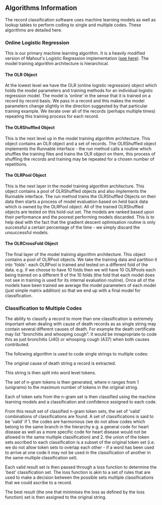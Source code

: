 ## Algorithms Information

The record classification software uses machine learning models as well as lookup tables to perform coding to single and multiple codes. 
These algorithms are detailed here.

### Online Logistic Regression

This is our primary machine learning algorithm. It is a heavily modified version of Mahout's Logistic Regression implementation ([see here](https://mahout.apache.org/users/classification/logistic-regression.html)).
The model training algorithm architecture is hierarchical.

#### The OLR Object
At the lowest level we have the OLR (online logistic regression) object which holds the model parameters 
and training methods for an individual logistic regression model. The model is 'online' in the sense that it is trained on a record by record basis. We pass in a record and this makes
the model parameters change slightly in the direction suggested by that particular training example. We iterate over all of the records (perhaps multiple times) repeating this training
process for each record.

#### The OLRShuffled Object
This is the next level up in the model training algorithm architecture. This object contains an OLR object and a set of records. The OLRShuffled object implements the Runnable
interface - the run method calls a routine which shuffles the training files and trains the OLR object on them, this process of shuffling the records and training may be repeated for
a chosen number of repetitions.

#### The OLRPool Object
This is the next layer in the model training algorithm architecture. This object contains a pool of OLRShuffled objects and also implements the Runnable interface. The run method trains
the OLRShuffled Objects on their data then starts a process of model evaluation based on held back data which is owned by the OLRPool object. All of the trained OLRShuffled objects are tested
on this hold-out set. The models are ranked based upon their performance and the poorest performing models discarded. This is to help deal with the fact that the gradient descent optimisation
routine is only successful a certain percentage of the time - we simply discard the unsuccessful models.

#### The OLRCrossFold Object
The final layer of the model training algorithm architecture. This object contains a pool of OLRPool objects. We take the training data and partition it into 'folds': each OLRPool is trained
and tested on a different fold of the data. e.g. if we choose to have 10 folds then we will have 10 OLRPools each being trained on a different 9 of the 10 folds (the fold that each model does not
see in training is used for its internal evaluation routine). Once all of the models have been trained we average the model parameters of each model (just simple matrix addition) so that
we end up with a final model for classification.


### Classification to Multiple Codes

The ability to classify a record to more than one classification is extremely important when dealing with cause of death records as as single string may
contain several different causes of death. For example the death certificate may list "bronchitis and whooping cough". It would be innapropriate to code this
as just bronchitis (J40) or whooping cough (A37) when both causes contributed.

The following algorithm is used to code single strings to multiple codes:

The original cause of death string a record is extracted.

This string is then split into word level tokens. 

The set of n-gram tokens is then generated, where n ranges from 1 (unigrams) to the maximum number of tokens in the original string. 

Each of token sets from the n-gram set is then classified using the machine learning models and a classification and confidence assigned to each code.

From this result set of classified n-gram token sets, the set of 'valid' combinations of classifications are found. 
A set of classifications is said to be 'valid' if 1. the codes are harmonious (we do not allow codes which belong to the same branch in the hierarchy e.g. a general code for heart disease
as well as a more specific code for heart disease would not be allowed in the same multiple classification) and  2. the union of the token sets ascribed to each classification 
is a subset of the original token set (i.e. we do not allow token sets to overlap each other - if a word has been used to arrive at one code it may not be used in the classification
of another in the same multiple classification set).

Each valid result set is then passed through a loss function to determine the 'best' classification set. The loss function is akin to a set of rules that are used to make a decision
between the possible sets multiple classifications that we could ascribe to a record.

The best result (the one that minimises the loss as defined by the loss function) set is then assigned to the original string.
